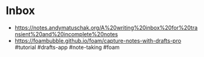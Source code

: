 # Inbox

- https://notes.andymatuschak.org/A%20writing%20inbox%20for%20transient%20and%20incomplete%20notes
- https://foambubble.github.io/foam/capture-notes-with-drafts-pro #tutorial #drafts-app #note-taking #foam
